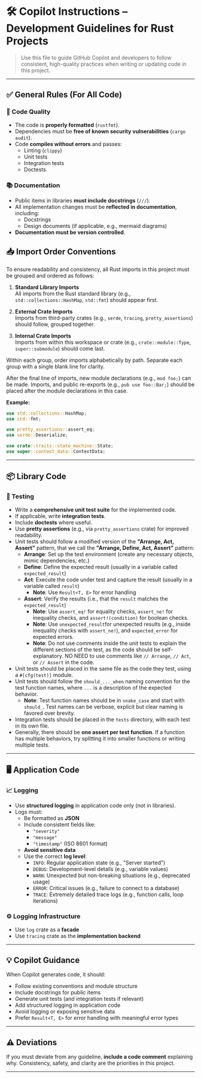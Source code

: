 # 🛠️ Copilot Instructions – Development Guidelines for Rust Projects

> Use this file to guide GitHub Copilot and developers to follow consistent, high-quality practices when writing or updating code in this project.

---

## ✅ General Rules (For All Code)

### 🧹 Code Quality
- The code is **properly formatted** (`rustfmt`).
- Dependencies must be **free of known security vulnerabilities** (`cargo audit`).
- Code **compiles without errors** and passes:
  - Linting (`clippy`)
  - Unit tests
  - Integration tests
  - Doctests

### 📚 Documentation
- Public items in libraries **must include docstrings** (`///`).
- All implementation changes must be **reflected in documentation**, including:
  - Docstrings
  - Design documents (if applicable, e.g., mermaid diagrams)
- **Documentation must be version controlled**.

## 📥 Import Order Conventions

To ensure readability and consistency, all Rust imports in this project must be grouped and ordered as follows:

1. **Standard Library Imports**  
   All imports from the Rust standard library (e.g., `std::collections::HashMap`, `std::fmt`) should appear first.

2. **External Crate Imports**  
   Imports from third-party crates (e.g., `serde`, `tracing`, `pretty_assertions`) should follow, grouped together.

3. **Internal Crate Imports**  
   Imports from within this workspace or crate (e.g., `crate::module::Type`, `super::submodule`) should come last.

Within each group, order imports alphabetically by path. Separate each group with a single blank line for clarity.

After the final line of imports, new module declarations (e.g., `mod foo;`) can be made. Imports, and public re-exports (e.g., `pub use foo::Bar;`) should be placed after the module declarations in this case.

**Example:**
```rust
use std::collections::HashMap;
use std::fmt;

use pretty_assertions::assert_eq;
use serde::Deserialize;

use crate::traits::state_machine::State;
use super::context_data::ContextData;
```

---

## 📦 Library Code

### 🧪 Testing
- Write a **comprehensive unit test suite** for the implemented code.
- If applicable, write **integration tests**.
- Include **doctests** where useful.
- Use **pretty assertions** (e.g., via `pretty_assertions` crate) for improved readability.
- Unit tests should follow a modified version of the  **"Arrange, Act, Assert"** pattern, that we call the **"Arrange, Define, Act, Assert"** pattern:
  - **Arrange**: Set up the test environment (create any necessary objects, mimic dependencies, etc.)
  - **Define**: Define the expected result (usually in a variable called `expected_result`)
  - **Act**: Execute the code under test and capture the result (usually in a variable called `result`)
    - **Note**: Use `Result<T, E>` for error handling
  - **Assert**: Verify the results (i.e., that the `result` matches the `expected_result`)
    - **Note**: Use `assert_eq!` for equality checks, `assert_ne!` for inequality checks, and `assert!(condition)` for boolean checks.
    - **Note**: Use `unexpected_result`for unexpected results (e.g., inside inequality checks with `assert_ne!`), and `expected_error` for expected errors.
    - **Note**: Do not use comments inside the unit tests to explain the different sections of the test, as the code should be self-explanatory. NO NEED to use comments like `// Arrange`, `// Act`, or `// Assert` in the code.
- Unit tests should be placed in the same file as the code they test, using a `#[cfg(test)]` module.
- Unit tests should follow the `should_..._when` naming convention for the test function names, where `...` is a description of the expected behavior.
  - **Note**: Test function names should be in `snake_case` and start with `should_`. Test names can be verbose, explicit but clear naming is favored over brevity.
- Integration tests should be placed in the `tests` directory, with each test in its own file.
- Generally, there should be **one assert per test function**. If a function has multiple behaviors, try splitting it into smaller functions or writing multiple tests.
  
---

## 🖥️ Application Code

### 📈 Logging
- Use **structured logging** in application code only (not in libraries).
- Logs must:
  - Be formatted as **JSON**
  - Include consistent fields like:
    - `"severity"`
    - `"message"`
    - `"timestamp"` (ISO 8601 format)
  - **Avoid sensitive data**
  - Use the correct **log level**:
    - `INFO`: Regular application state (e.g., "Server started")
    - `DEBUG`: Development-level details (e.g., variable values)
    - `WARN`: Unexpected but non-breaking situations (e.g., deprecated usage)
    - `ERROR`: Critical issues (e.g., failure to connect to a database)
    - `TRACE`: Extremely detailed trace logs (e.g., function calls, loop iterations)

### ⚙️ Logging Infrastructure
- Use `log` crate as a **facade**
- Use `tracing` crate as the **implementation backend**

---



## 💡 Copilot Guidance

When Copilot generates code, it should:
- Follow existing conventions and module structure
- Include docstrings for public items
- Generate unit tests (and integration tests if relevant)
- Add structured logging in application code
- Avoid logging or exposing sensitive data
- Prefer `Result<T, E>` for error handling with meaningful error types

---

## ⚠️ Deviations
If you must deviate from any guideline, **include a code comment** explaining why. Consistency, safety, and clarity are the priorities in this project.

---
